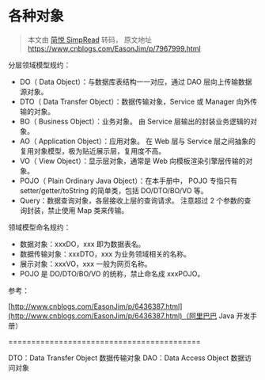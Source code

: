 # 各种对象

> 本文由 [简悦 SimpRead](http://ksria.com/simpread/) 转码， 原文地址 https://www.cnblogs.com/EasonJim/p/7967999.html

分层领域模型规约：

*   DO（ Data Object）：与数据库表结构一一对应，通过 DAO 层向上传输数据源对象。
*   DTO（ Data Transfer Object）：数据传输对象，Service 或 Manager 向外传输的对象。
*   BO（ Business Object）：业务对象。 由 Service 层输出的封装业务逻辑的对象。
*   AO（ Application Object）：应用对象。 在 Web 层与 Service 层之间抽象的复用对象模型，极为贴近展示层，复用度不高。
*   VO（ View Object）：显示层对象，通常是 Web 向模板渲染引擎层传输的对象。
*   POJO（ Plain Ordinary Java Object）：在本手册中， POJO 专指只有 setter/getter/toString 的简单类，包括 DO/DTO/BO/VO 等。
*   Query：数据查询对象，各层接收上层的查询请求。 注意超过 2 个参数的查询封装，禁止使用 Map 类来传输。

领域模型命名规约：

*   数据对象：xxxDO，xxx 即为数据表名。
*   数据传输对象：xxxDTO，xxx 为业务领域相关的名称。
*   展示对象：xxxVO，xxx 一般为网页名称。
*   POJO 是 DO/DTO/BO/VO 的统称，禁止命名成 xxxPOJO。

参考：

[http://www.cnblogs.com/EasonJim/p/6436387.html](http://www.cnblogs.com/EasonJim/p/6436387.html)（阿里巴巴 Java 开发手册）


==========================================

DTO：Data Transfer Object 数据传输对象
DAO：Data Access Object 数据访问对象